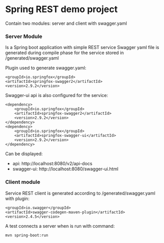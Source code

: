 # Spring REST demo project
Contain two modules: server and client with swagger.yaml

### Server Module
Is a Spring boot application with simple REST service
Swagger yaml file is generated during compile phase for the service stored in /generated/swagger.yaml

Plugin used to generate swagger.yaml:
```
<groupId>io.springfox</groupId>
<artifactId>springfox-swagger2</artifactId>
<version>2.9.2</version>
```

Swagger-ui api is also configured for the service:
```
<dependency>
    <groupId>io.springfox</groupId>
    <artifactId>springfox-swagger2</artifactId>
    <version>2.9.2</version>
</dependency>
<dependency>
    <groupId>io.springfox</groupId>
    <artifactId>springfox-swagger-ui</artifactId>
    <version>2.9.2</version>
</dependency>
```
Can be displayed:
* api: http://localhost:8080/v2/api-docs
* swagger-ui: http://localhost:8080/swagger-ui.html

### Client module
Service REST client is generated according to /generated/swagger.yaml with plugin:
```
<groupId>io.swagger</groupId>
<artifactId>swagger-codegen-maven-plugin</artifactId>
<version>2.4.5</version>
```

A test connects a server when is run with command:
```
mvn spring-boot:run
```
